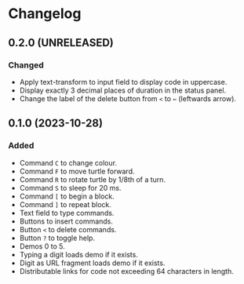 Changelog
=========

0.2.0 (UNRELEASED)
------------------

### Changed

- Apply text-transform to input field to display code in uppercase.
- Display exactly 3 decimal places of duration in the status panel.
- Change the label of the delete button from `<` to `←` (leftwards arrow).


0.1.0 (2023-10-28)
------------------

### Added

- Command `C` to change colour.
- Command `F` to move turtle forward.
- Command `R` to rotate turtle by 1/8th of a turn.
- Command `S` to sleep for 20 ms.
- Command `[` to begin a block.
- Command `]` to repeat block.
- Text field to type commands.
- Buttons to insert commands.
- Button `<` to delete commands.
- Button `?` to toggle help.
- Demos 0 to 5.
- Typing a digit loads demo if it exists.
- Digit as URL fragment loads demo if it exists.
- Distributable links for code not exceeding 64 characters in length.
